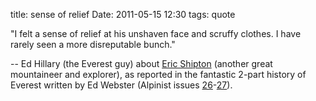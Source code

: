 title: sense of relief
Date: 2011-05-15 12:30
tags: quote
 

"I felt a sense of relief at his unshaven face and scruffy clothes. I have rarely seen a more disreputable bunch."

-- Ed Hillary (the Everest guy) about [Eric Shipton](http://en.wikipedia.org/wiki/Eric_Shipton) (another great mountaineer and explorer), as reported in the fantastic 2-part history of Everest written by Ed Webster (Alpinist issues [26](http://www.alpinist.com/doc/ALP26)-[27](http://www.alpinist.com/doc/ALP27)).
